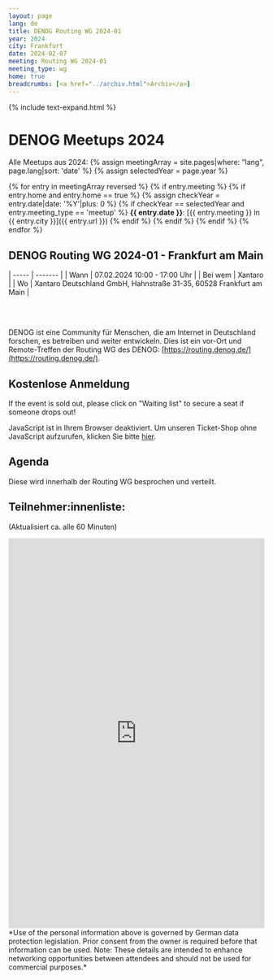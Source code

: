```yaml
---
layout: page
lang: de
title: DENOG Routing WG 2024-01
year: 2024
city: Frankfurt
date: 2024-02-07
meeting: Routing WG 2024-01
meeting_type: wg
home: true
breadcrumbs: [<a href="../archiv.html">Archiv</a>]
---
```


{% include text-expand.html %}

# DENOG Meetups 2024
Alle Meetups aus 2024: 
{% assign meetingArray = site.pages|where: "lang", page.lang|sort: 'date' %}
{% assign selectedYear = page.year %}

{% for entry in meetingArray reversed %}
    {% if entry.meeting %}
        {% if entry.home and entry.home == true %}
            {% assign checkYear = entry.date|date: '%Y'|plus: 0 %}
            {% if checkYear == selectedYear and entry.meeting_type == 'meetup' %}
**{{ entry.date }}**: [{{ entry.meeting }} in {{ entry.city }}]({{ entry.url }})
           {% endif %}
        {% endif %}
    {% endif %}
{% endfor %}


## DENOG Routing WG 2024-01 - Frankfurt am Main<br />

| ----- | ------- |
| Wann  | 07.02.2024 10:00 - 17:00 Uhr |
| Bei wem | Xantaro |
| Wo    | Xantaro Deutschland GmbH, Hahnstraße 31-35, 60528 Frankfurt am Main |

<br>
<br>

DENOG ist eine Community für Menschen, die am Internet in Deutschland forschen, es betreiben und weiter entwickeln. 
Dies ist ein vor-Ort und Remote-Treffen der Routing WG des DENOG: [https://routing.denog.de/](https://routing.denog.de/).

## Kostenlose Anmeldung 

If the event is sold out, please click on "Waiting list" to secure a seat if someone drops out! 

<pretix-widget event="https://pretix.eu/denog/denog-routingwg-2024-01/"></pretix-widget>
<noscript>
   <div class="pretix-widget">
        <div class="pretix-widget-info-message">
            JavaScript ist in Ihrem Browser deaktiviert. Um unseren Ticket-Shop ohne JavaScript aufzurufen, klicken Sie bitte <a target="_blank" rel="noopener" href="https://pretix.eu/denog/denog-routingwg-2024-01/">hier</a>.
        </div>
    </div>
</noscript>


## Agenda

Diese wird innerhalb der Routing WG besprochen und verteilt. 


## Teilnehmer:innenliste:
(Aktualisiert ca. alle 60 Minuten)<br>
<iframe src="https://www.denog.de/pretix-attendeelist/denog-routingwg-2024-01/" width="100%" height="768" frameborder="0" scrolling="yes" marginheight="0" marginwidth="0" name="Attendeelist" title="DENOG Working WG 2024-01 Attendees">
</iframe>
<br>
*Use of the personal information above is governed by German data protection legislation. Prior consent from the owner is required before that information can be used. Note: These details are intended to enhance networking opportunities between attendees and should not be used for commercial purposes.*

